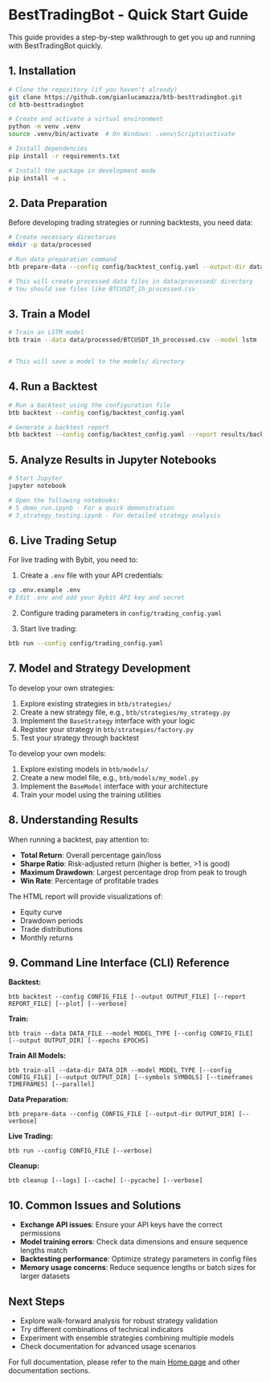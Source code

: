 # BestTradingBot - Quick Start Guide

This guide provides a step-by-step walkthrough to get you up and running with BestTradingBot quickly.

## 1. Installation

```bash
# Clone the repository (if you haven't already)
git clone https://github.com/gianlucamazza/btb-besttradingbot.git
cd btb-besttradingbot

# Create and activate a virtual environment
python -m venv .venv
source .venv/bin/activate  # On Windows: .venv\Scripts\activate

# Install dependencies
pip install -r requirements.txt

# Install the package in development mode
pip install -e .
```

## 2. Data Preparation

Before developing trading strategies or running backtests, you need data:

```bash
# Create necessary directories
mkdir -p data/processed

# Run data preparation command
btb prepare-data --config config/backtest_config.yaml --output-dir data/processed

# This will create processed data files in data/processed/ directory
# You should see files like BTCUSDT_1h_processed.csv
```

## 3. Train a Model

```bash
# Train an LSTM model
btb train --data data/processed/BTCUSDT_1h_processed.csv --model lstm --config config/model_config.yaml


# This will save a model to the models/ directory
```

## 4. Run a Backtest

```bash
# Run a backtest using the configuration file
btb backtest --config config/backtest_config.yaml

# Generate a backtest report
btb backtest --config config/backtest_config.yaml --report results/backtest_report.html
```

## 5. Analyze Results in Jupyter Notebooks

```bash
# Start Jupyter
jupyter notebook

# Open the following notebooks:
# 5_demo_run.ipynb - For a quick demonstration
# 3_strategy_testing.ipynb - For detailed strategy analysis
```

## 6. Live Trading Setup

For live trading with Bybit, you need to:

1. Create a `.env` file with your API credentials:

```bash
cp .env.example .env
# Edit .env and add your Bybit API key and secret
```

2. Configure trading parameters in `config/trading_config.yaml`

3. Start live trading:

```bash
btb run --config config/trading_config.yaml
```

## 7. Model and Strategy Development

To develop your own strategies:

1. Explore existing strategies in `btb/strategies/`
2. Create a new strategy file, e.g., `btb/strategies/my_strategy.py`
3. Implement the `BaseStrategy` interface with your logic
4. Register your strategy in `btb/strategies/factory.py`
5. Test your strategy through backtest

To develop your own models:

1. Explore existing models in `btb/models/`
2. Create a new model file, e.g., `btb/models/my_model.py`
3. Implement the `BaseModel` interface with your architecture
4. Train your model using the training utilities

## 8. Understanding Results

When running a backtest, pay attention to:

- **Total Return**: Overall percentage gain/loss
- **Sharpe Ratio**: Risk-adjusted return (higher is better, >1 is good)
- **Maximum Drawdown**: Largest percentage drop from peak to trough
- **Win Rate**: Percentage of profitable trades

The HTML report will provide visualizations of:
- Equity curve
- Drawdown periods
- Trade distributions
- Monthly returns

## 9. Command Line Interface (CLI) Reference

**Backtest:**
```
btb backtest --config CONFIG_FILE [--output OUTPUT_FILE] [--report REPORT_FILE] [--plot] [--verbose]
```

**Train:**
```
btb train --data DATA_FILE --model MODEL_TYPE [--config CONFIG_FILE] [--output OUTPUT_DIR] [--epochs EPOCHS]
```

**Train All Models:**
```
btb train-all --data-dir DATA_DIR --model MODEL_TYPE [--config CONFIG_FILE] [--output OUTPUT_DIR] [--symbols SYMBOLS] [--timeframes TIMEFRAMES] [--parallel]
```

**Data Preparation:**
```
btb prepare-data --config CONFIG_FILE [--output-dir OUTPUT_DIR] [--verbose]
```

**Live Trading:**
```
btb run --config CONFIG_FILE [--verbose]
```

**Cleanup:**
```
btb cleanup [--logs] [--cache] [--pycache] [--verbose]
```

## 10. Common Issues and Solutions

- **Exchange API issues**: Ensure your API keys have the correct permissions
- **Model training errors**: Check data dimensions and ensure sequence lengths match
- **Backtesting performance**: Optimize strategy parameters in config files
- **Memory usage concerns**: Reduce sequence lengths or batch sizes for larger datasets

## Next Steps

- Explore walk-forward analysis for robust strategy validation
- Try different combinations of technical indicators
- Experiment with ensemble strategies combining multiple models
- Check documentation for advanced usage scenarios

For full documentation, please refer to the main [Home page](index.md) and other documentation sections.
